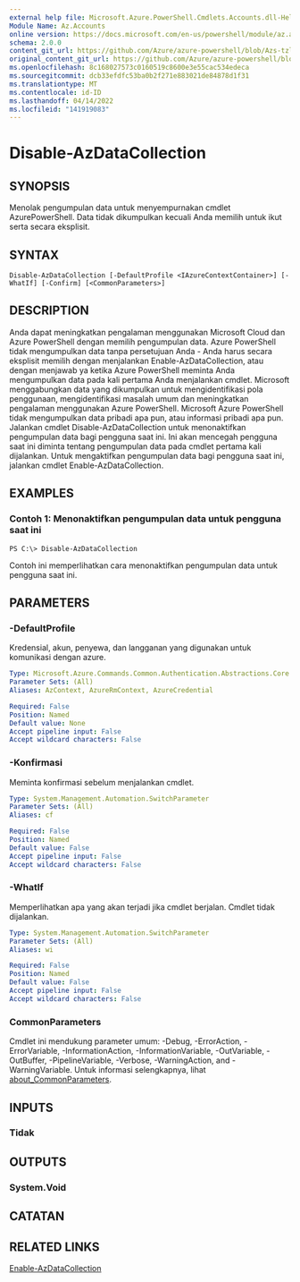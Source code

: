 ```yaml
---
external help file: Microsoft.Azure.PowerShell.Cmdlets.Accounts.dll-Help.xml
Module Name: Az.Accounts
online version: https://docs.microsoft.com/en-us/powershell/module/az.accounts/disable-azdatacollection
schema: 2.0.0
content_git_url: https://github.com/Azure/azure-powershell/blob/Azs-tzl/src/Accounts/Accounts/help/Disable-AzDataCollection.md
original_content_git_url: https://github.com/Azure/azure-powershell/blob/Azs-tzl/src/Accounts/Accounts/help/Disable-AzDataCollection.md
ms.openlocfilehash: 8c168027573c0160519c8600e3e55cac534edeca
ms.sourcegitcommit: dcb33efdfc53ba0b2f271e883021de84878d1f31
ms.translationtype: MT
ms.contentlocale: id-ID
ms.lasthandoff: 04/14/2022
ms.locfileid: "141919083"
---
```

# Disable-AzDataCollection

## SYNOPSIS
Menolak pengumpulan data untuk menyempurnakan cmdlet AzurePowerShell. Data tidak dikumpulkan kecuali Anda memilih untuk ikut serta secara eksplisit.

## SYNTAX

```
Disable-AzDataCollection [-DefaultProfile <IAzureContextContainer>] [-WhatIf] [-Confirm] [<CommonParameters>]
```

## DESCRIPTION
Anda dapat meningkatkan pengalaman menggunakan Microsoft Cloud dan Azure PowerShell dengan memilih pengumpulan data.
Azure PowerShell tidak mengumpulkan data tanpa persetujuan Anda - Anda harus secara eksplisit memilih dengan menjalankan Enable-AzDataCollection, atau dengan menjawab ya ketika Azure PowerShell meminta Anda mengumpulkan data pada kali pertama Anda menjalankan cmdlet.
Microsoft menggabungkan data yang dikumpulkan untuk mengidentifikasi pola penggunaan, mengidentifikasi masalah umum dan meningkatkan pengalaman menggunakan Azure PowerShell.
Microsoft Azure PowerShell tidak mengumpulkan data pribadi apa pun, atau informasi pribadi apa pun.
Jalankan cmdlet Disable-AzDataCollection untuk menonaktifkan pengumpulan data bagi pengguna saat ini.
Ini akan mencegah pengguna saat ini diminta tentang pengumpulan data pada cmdlet pertama kali dijalankan.
Untuk mengaktifkan pengumpulan data bagi pengguna saat ini, jalankan cmdlet Enable-AzDataCollection.

## EXAMPLES

### Contoh 1: Menonaktifkan pengumpulan data untuk pengguna saat ini
```
PS C:\> Disable-AzDataCollection
```

Contoh ini memperlihatkan cara menonaktifkan pengumpulan data untuk pengguna saat ini. 

## PARAMETERS

### -DefaultProfile
Kredensial, akun, penyewa, dan langganan yang digunakan untuk komunikasi dengan azure.

```yaml
Type: Microsoft.Azure.Commands.Common.Authentication.Abstractions.Core.IAzureContextContainer
Parameter Sets: (All)
Aliases: AzContext, AzureRmContext, AzureCredential

Required: False
Position: Named
Default value: None
Accept pipeline input: False
Accept wildcard characters: False
```

### -Konfirmasi
Meminta konfirmasi sebelum menjalankan cmdlet.

```yaml
Type: System.Management.Automation.SwitchParameter
Parameter Sets: (All)
Aliases: cf

Required: False
Position: Named
Default value: False
Accept pipeline input: False
Accept wildcard characters: False
```

### -WhatIf
Memperlihatkan apa yang akan terjadi jika cmdlet berjalan. Cmdlet tidak dijalankan.

```yaml
Type: System.Management.Automation.SwitchParameter
Parameter Sets: (All)
Aliases: wi

Required: False
Position: Named
Default value: False
Accept pipeline input: False
Accept wildcard characters: False
```

### CommonParameters
Cmdlet ini mendukung parameter umum: -Debug, -ErrorAction, -ErrorVariable, -InformationAction, -InformationVariable, -OutVariable, -OutBuffer, -PipelineVariable, -Verbose, -WarningAction, and -WarningVariable. Untuk informasi selengkapnya, lihat [about_CommonParameters](http://go.microsoft.com/fwlink/?LinkID=113216).

## INPUTS

### Tidak

## OUTPUTS

### System.Void

## CATATAN

## RELATED LINKS

[Enable-AzDataCollection](./Enable-AzDataCollection.md)

